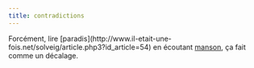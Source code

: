 ```yaml
---
title: contradictions
---
```


Forcément, lire [paradis](http://www.il-etait-une-
fois.net/solveig/article.php3?id_article=54) en écoutant
[manson](http://www.azlyrics.com/lyrics/marilynmanson/thisisthenewshit.html),
ça fait comme un décalage.

